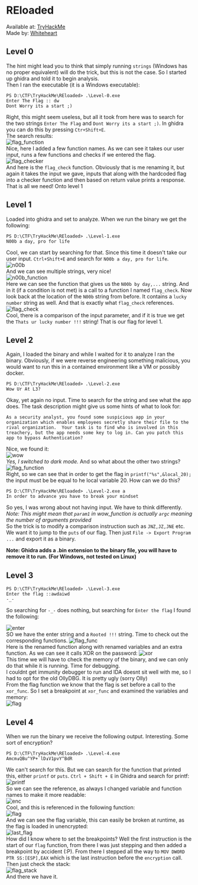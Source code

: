 # REloaded

Available at: [TryHackMe](https://tryhackme.com/room/reloaded)
</br>Made by: [Whiteheart](https://tryhackme.com/p/Whiteheart)

## Level 0

The hint might lead you to think that simply running `strings` (Windows has no proper equivalent) will do the trick, but this is not the case. So I started up ghidra and told it to begin analysis.</br>
Then I ran the executable (it is a Windows executable):
```
PS D:\CTF\TryHackMe\REloaded> .\Level-0.exe
Enter The Flag :: dw
Dont Worry its a start ;)
```
Right, this might seem useless, but all it took from here was to search for the two strings `Enter The Flag` and `Dont Worry its a start ;)`. In ghidra you can do this by pressing `Ctr+Shift+E`.</br>
The search results:</br>
![flag_function](./flag_function-level0.png)</br>
Nice, here I added a few function names. As we can see it takes our user input, runs a few functions and checks if we entered the flag. </br>
![flag_checker](./flag_check-level0.png)</br>
And here is the `flag_check` function. Obviously that is me renaming it, but again it takes the input we gave, inputs that along with the hardcoded flag into a checker function and then based on return value prints a response. That is all we need! Onto level 1

## Level 1

Loaded into ghidra and set to analyze. When we run the binary we get the following:
```
PS D:\CTF\TryHackMe\REloaded> .\Level-1.exe
N00b a day, pro for life
```
Cool, we can start by searching for that. Since this time it doesn't take our user input. `Ctrl+Shift+E` and search for `N00b a day, pro for life`.</br>
![n00b](./n00b-level1.png)</br>
And we can see multiple strings, very nice! </br>
![n00b_function](./n00b_function-level1.png)</br>
Here we can see the function that gives us the `N00b by day,...` string. And in it (if a condition is not met) is a call to a function I named `flag_check`. Now look back at the location of the `N00b` string from before. It contains a `lucky number` string as well. And that is exactly what `flag_check` references.</br>
![flag_check](./flag_check-level1.png)</br>
Cool, there is a comparison of the input parameter, and if it is true we get the `Thats ur lucky number !!!` string! That is our flag for level 1. 

## Level 2

Again, I loaded the binary and while I waited for it to analyze I ran the binary. Obviously, if we were reverse engineering something malicious, you would want to run this in a contained environment like a VM or possibly docker.</br>
```
PS D:\CTF\TryHackMe\REloaded> .\Level-2.exe
Wow Ur At L3?
```
Okay, yet again no input. Time to search for the string and see what the app does. The task description might give us some hints of what to look for:
```
As a security analyst, you found some suspicious app in your organization which enables employees secretly share their file to the rival organization.  Your task is to find who is involved in this treachery, but the app needs some key to log in. Can you patch this app to bypass Authentication?
```
Nice, we found it:</br>
![wow](./wow-l3.png)</br>
*Yes, I switched to dark mode.* And so what about the other two strings?</br>
![flag_function](./flag_function-level2.png)</br>
Right, so we can see that in order to get the flag in `printf("%s",&local_20);` the input must be be equal to he local variable 20. How can we do this?
```
PS D:\CTF\TryHackMe\REloaded> .\Level-2.exe a
In order to advance you have to break your mindset
```
So yes, I was wrong about not having input. We have to think differently. *Note: This might mean that `param1` in wow_function is actually `argc` meaning the number of arguments provided*</br>
So the trick is to modify a comparison instruction such as `JNZ,JZ,JNE` etc. We want it to jump to the `puts` of our flag. Then just `File -> Export Program ...` and export it as a binary. 

**Note: Ghidra adds a .bin extension to the binary file, you will have to remove it to run. (For Windows, not tested on Linux)**

## Level 3

```
PS D:\CTF\TryHackMe\REloaded> .\Level-3.exe
Enter the flag ::awdaiwd
-_-
```
So searching for `-_-` does nothing, but searching for `Enter the flag` I found the following:</br>

![enter](./enter-level-3.png)</br>
SO we have the enter string and a `Rooted !!!` string. Time to check out the corresponding functions.
![flag_func](./flag_function-level3.png)</br>
Here is the renamed function along with renamed variables and an extra function. As we can see it calls XOR on the password:
![xor](./xor_func.png)</br>
This time we will have to check the memory of the binary, and we can only do that while it is running. Time for debugging.</br>
I couldnt get immunity debugger to run and IDA doesnt sit well with me, so I had to opt for the old OllyDBG. It is pretty ugly (sorry Olly)</br>
From the flag function we know that the flag is set before a call to the `xor_func`. So I set a breakpoint at `xor_func` and examined the variables and memory:</br>
![flag](./flag-l3.png)

## Level 4
When we run the binary we receive the following output. Interesting. Some sort of encryption?
```
PS D:\CTF\TryHackMe\REloaded> .\Level-4.exe
Amcm↨QBu^YP+`lD↨V1pvY^BdR
```
We can't search for this. But we can search for the function that printed this, either `printf` or `puts`. `Ctrl + Shift + E` in Ghidra and search for printf:</br>
![printf](./printf-l4.png)</br>
So we can see the reference, as always I changed variable and function names to make it more readable:</br>
![enc](./encryption_func.png)</br>
Cool, and this is referenced in the following function:</br>
![flag](./flag_function-level.png)</br>
And we can see the flag variable, this can easily be broken at runtime, as the flag is loaded in unencrypted:</br>
![last_flag](./last_flag.png)</br>
How did I know where to set the breakpoints? Well the first instruction is the start of our `flag` function, from there I was just stepping and then added a breakpoint by accident (:P). From there I stepped all the way to `MOV DWORD PTR SS:[ESP],EAX` which is the last instruction before the `encryption` call. Then just check the stack:</br>
![flag_stack](./flag_stack.png)</br>
And there we have it.  
